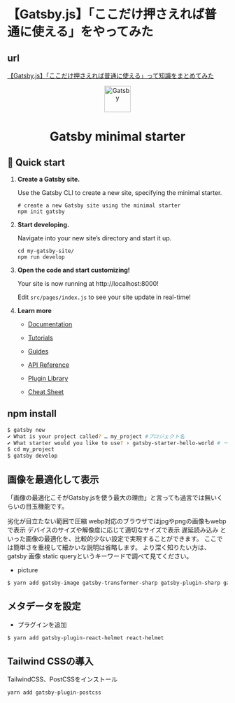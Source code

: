 # 【Gatsby.js】「ここだけ押さえれば普通に使える」をやってみた

## url

[【Gatsby.js】「ここだけ押さえれば普通に使える」って知識をまとめてみた](https://qiita.com/d0ne1s/items/c3a41236168ede833b85)

<p align="center">
  <a href="https://www.gatsbyjs.com/?utm_source=starter&utm_medium=readme&utm_campaign=minimal-starter">
    <img alt="Gatsby" src="https://www.gatsbyjs.com/Gatsby-Monogram.svg" width="60" />
  </a>
</p>
<h1 align="center">
  Gatsby minimal starter
</h1>

## 🚀 Quick start

1.  **Create a Gatsby site.**

    Use the Gatsby CLI to create a new site, specifying the minimal starter.

    ```shell
    # create a new Gatsby site using the minimal starter
    npm init gatsby
    ```

2.  **Start developing.**

    Navigate into your new site’s directory and start it up.

    ```shell
    cd my-gatsby-site/
    npm run develop
    ```

3.  **Open the code and start customizing!**

    Your site is now running at http://localhost:8000!

    Edit `src/pages/index.js` to see your site update in real-time!

4.  **Learn more**

    - [Documentation](https://www.gatsbyjs.com/docs/?utm_source=starter&utm_medium=readme&utm_campaign=minimal-starter)

    - [Tutorials](https://www.gatsbyjs.com/tutorial/?utm_source=starter&utm_medium=readme&utm_campaign=minimal-starter)

    - [Guides](https://www.gatsbyjs.com/tutorial/?utm_source=starter&utm_medium=readme&utm_campaign=minimal-starter)

    - [API Reference](https://www.gatsbyjs.com/docs/api-reference/?utm_source=starter&utm_medium=readme&utm_campaign=minimal-starter)

    - [Plugin Library](https://www.gatsbyjs.com/plugins?utm_source=starter&utm_medium=readme&utm_campaign=minimal-starter)

    - [Cheat Sheet](https://www.gatsbyjs.com/docs/cheat-sheet/?utm_source=starter&utm_medium=readme&utm_campaign=minimal-starter)

## npm install

```bash
$ gatsby new
✔ What is your project called? … my_project #プロジェクト名
✔ What starter would you like to use? › gatsby-starter-hello-world # 一番シンプルなスターターを選択
$ cd my_project
$ gatsby develop

```

## 画像を最適化して表示

「画像の最適化こそがGatsby.jsを使う最大の理由」と言っても過言では無いくらいの目玉機能です。

劣化が目立たない範囲で圧縮
webp対応のブラウザではjpgやpngの画像もwebpで表示
デバイスのサイズや解像度に応じて適切なサイズで表示
遅延読み込み
といった画像の最適化を、比較的少ない設定で実現することができます。
ここでは簡単さを重視して細かいな説明は省略します。
より深く知りたい方は、gatsby 画像 static queryというキーワードで調べて見てください。

- picture 

```bash
$ yarn add gatsby-image gatsby-transformer-sharp gatsby-plugin-sharp gatsby-source-filesystem 

```

## メタデータを設定

- プラグインを追加

```bash
$ yarn add gatsby-plugin-react-helmet react-helmet
```
## Tailwind CSSの導入

TailwindCSS、PostCSSをインストール

```bash
yarn add gatsby-plugin-postcss
```

